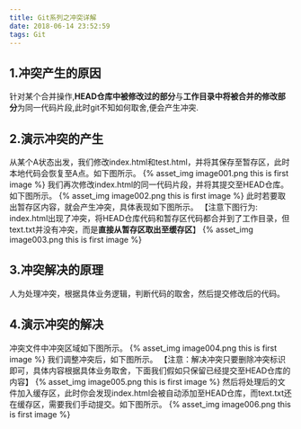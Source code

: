 ```yaml
---
title: Git系列之冲突详解
date: 2018-06-14 23:52:59
tags: Git
---
```

## 1.冲突产生的原因
针对某个合并操作,**HEAD仓库中被修改过的部分**与**工作目录中将被合并的修改部分**为同一代码片段,此时git不知如何取舍,便会产生冲突.
## 2.演示冲突的产生
从某个A状态出发，我们修改index.html和test.html，并将其保存至暂存区，此时本地代码会恢复至A点。如下图所示。
{% asset_img image001.png this is first image %}
我们再次修改index.html的同一代码片段，并将其提交至HEAD仓库。如下图所示。
{% asset_img image002.png this is first image %}
此时若要取出暂存区内容，就会产生冲突，具体表现如下图所示。
【注意下图行为: index.html出现了冲突，将HEAD仓库代码和暂存区代码都合并到了工作目录，但text.txt并没有冲突，而是**直接从暂存区取出至缓存区**】
{% asset_img image003.png this is first image %}
## 3.冲突解决的原理
人为处理冲突，根据具体业务逻辑，判断代码的取舍，然后提交修改后的代码。
## 4.演示冲突的解决
冲突文件中冲突区域如下图所示。
{% asset_img image004.png this is first image %}
我们调整冲突后，如下图所示。
【注意：解决冲突只要删除冲突标识即可，具体内容根据具体业务取舍，下面我们假如只保留已经提交至HEAD仓库的内容】
{% asset_img image005.png this is first image %}
然后将处理后的文件加入缓存区，此时你会发现index.html会被自动添加至HEAD仓库，而text.txt还在缓存区，需要我们手动提交。如下图所示。
{% asset_img image006.png this is first image %}
